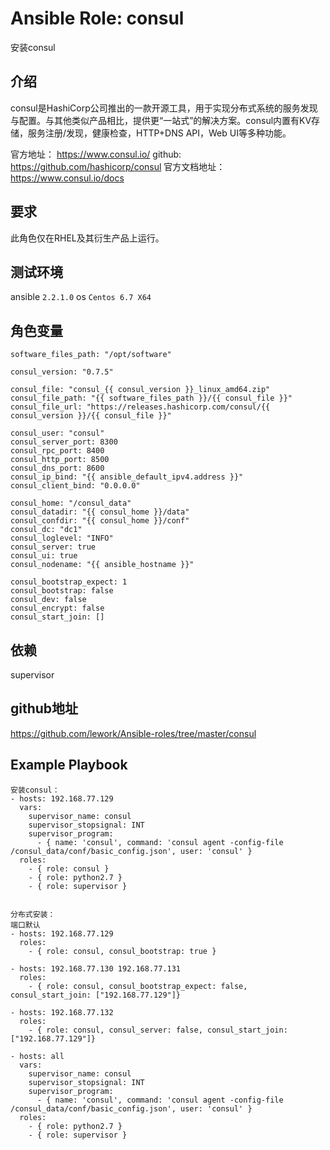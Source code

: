 # Ansible Role: consul

安装consul

## 介绍
consul是HashiCorp公司推出的一款开源工具，用于实现分布式系统的服务发现与配置。与其他类似产品相比，提供更“一站式”的解决方案。consul内置有KV存储，服务注册/发现，健康检查，HTTP+DNS API，Web UI等多种功能。

官方地址： https://www.consul.io/
github: https://github.com/hashicorp/consul
官方文档地址：https://www.consul.io/docs

## 要求

此角色仅在RHEL及其衍生产品上运行。

## 测试环境

ansible `2.2.1.0`
os `Centos 6.7 X64`

## 角色变量
    software_files_path: "/opt/software"

    consul_version: "0.7.5"

    consul_file: "consul_{{ consul_version }}_linux_amd64.zip"
    consul_file_path: "{{ software_files_path }}/{{ consul_file }}"
    consul_file_url: "https://releases.hashicorp.com/consul/{{ consul_version }}/{{ consul_file }}"

    consul_user: "consul"
    consul_server_port: 8300
    consul_rpc_port: 8400
    consul_http_port: 8500
    consul_dns_port: 8600
    consul_ip_bind: "{{ ansible_default_ipv4.address }}"
    consul_client_bind: "0.0.0.0"

    consul_home: "/consul_data"
    consul_datadir: "{{ consul_home }}/data"
    consul_confdir: "{{ consul_home }}/conf"
    consul_dc: "dc1"
    consul_loglevel: "INFO"
    consul_server: true
    consul_ui: true
    consul_nodename: "{{ ansible_hostname }}"

    consul_bootstrap_expect: 1
    consul_bootstrap: false
    consul_dev: false
    consul_encrypt: false
    consul_start_join: []

## 依赖

supervisor

## github地址
https://github.com/lework/Ansible-roles/tree/master/consul

## Example Playbook

    安装consul：
    - hosts: 192.168.77.129
      vars:
        supervisor_name: consul
        supervisor_stopsignal: INT
        supervisor_program: 
          - { name: 'consul', command: 'consul agent -config-file /consul_data/conf/basic_config.json', user: 'consul' }
      roles:
        - { role: consul }
        - { role: python2.7 }
        - { role: supervisor }


    分布式安装：
    端口默认
    - hosts: 192.168.77.129
      roles:
        - { role: consul, consul_bootstrap: true }

    - hosts: 192.168.77.130 192.168.77.131
      roles:
        - { role: consul, consul_bootstrap_expect: false, consul_start_join: ["192.168.77.129"]}

    - hosts: 192.168.77.132
      roles:
        - { role: consul, consul_server: false, consul_start_join: ["192.168.77.129"]}

    - hosts: all
      vars:
        supervisor_name: consul
        supervisor_stopsignal: INT
        supervisor_program: 
          - { name: 'consul', command: 'consul agent -config-file /consul_data/conf/basic_config.json', user: 'consul' }
      roles:
        - { role: python2.7 }
        - { role: supervisor }